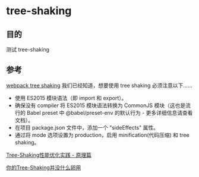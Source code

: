 # tree-shaking

## 目的
测试 tree-shaking

## 参考
[webpack tree shaking](https://webpack.docschina.org/guides/tree-shaking/)
我们已经知道，想要使用 tree shaking 必须注意以下……

- 使用 ES2015 模块语法（即 import 和 export）。
- 确保没有 compiler 将 ES2015 模块语法转换为 CommonJS 模块（这也是流行的 Babel preset 中 @babel/preset-env 的默认行为 - 更多详细信息请查看 文档）。
- 在项目 package.json 文件中，添加一个 "sideEffects" 属性。
- 通过将 mode 选项设置为 production，启用 minification(代码压缩) 和 tree shaking。

[Tree-Shaking性能优化实践 - 原理篇](https://zhuanlan.zhihu.com/p/32554436)

[你的Tree-Shaking并没什么卵用](https://juejin.im/post/5a5652d8f265da3e497ff3de)